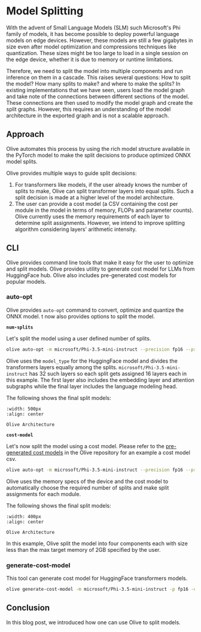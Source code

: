 # Model Splitting
With the advent of Small Language Models (SLM) such Microsoft's Phi family of models, it has become possible to deploy powerful language models on edge devices. However, these models are still a few gigabytes in size even after model optimization and compressions techniques like quantization. These sizes might be too large to load in a single session on the edge device, whether it is due to memory or runtime limitations.

Therefore, we need to split the model into multiple components and run inference on them in a cascade. This raises several questions: How to split the model? How many splits to make? and where to make the splits? In existing implementations that we have seen, users load the model graph and take note of the connections between different sections of the model. These connections are then used to modify the model graph and create the split graphs. However, this requires an understanding of the model architecture in the exported graph and is not a scalable approach.

## Approach
Olive automates this process by using the rich model structure available in the PyTorch model to make the split decisions to produce optimized ONNX model splits.

Olive provides multiple ways to guide split decisions:
1. For transformers like models, if the user already knows the number of splits to make, Olive can split transformer layers into equal splits. Such a split decision is made at a higher level of the model architecture.
2. The user can provide a cost model (a CSV containing the cost per module in the model in terms of memory, FLOPs and parameter counts).  Olive currently uses the memory requirements of each layer to determine split assignments. However, we intend to improve splitting algorithm considering layers' arithmetic intensity.

## CLI
Olive provides command line tools that make it easy for the user to optimize and split models. Olive provides utility to generate cost model for LLMs from HuggingFace hub. Olive also includes pre-generated cost models for popular models.

### auto-opt
Olive provides `auto-opt` command to convert, optimize and quantize the ONNX model. t now also provides options to split the model.

**`num-splits`**

Let's split the model using a user defined number of splits.

```bash
olive auto-opt -m microsoft/Phi-3.5-mini-instruct --precision fp16 --provider CUDAExecutionProvider --num-splits 2 -o models/phi-nsplit
```

Olive uses the `model_type` for the HuggingFace model and divides the transformers layers equally among the splits. `microsoft/Phi-3.5-mini-instruct` has 32 such layers so each split gets assigned 16 layers each in this example. The first layer also includes the embedding layer and attention subgraphs while the final layer includes the language modeling head.

The following shows the final split models:

```{figure} ../../../images/model_splitting/num_splits.png
:width: 500px
:align: center

Olive Architecture
```

**`cost-model`**

Let's now split the model using a cost model. Please refer to the [pre-generated cost models](https://github.com/microsoft/Olive/blob/main/assets/cost_models/Phi-3.5-mini.csv) in the Olive repository for an example a cost model csv.

```bash
olive auto-opt -m microsoft/Phi-3.5-mini-instruct --precision fp16 --provider CUDAExecutionProvider --memory 2GB --cost-model phi-3.5-cost.csv -o models/phi-costsplit
```

Olive uses the memory specs of the device and the cost model to automatically choose the required number of splits and make split assignments for each module.

The following shows the final split models:

```{figure} ../../../images/model_splitting/cost_model.png
:width: 400px
:align: center

Olive Architecture
```

In this example, Olive split the model into four components each with size less than the max target memory of 2GB specified by the user.

### generate-cost-model
This tool can generate cost model for HuggingFace transformers models.

```bash
olive generate-cost-model -m microsoft/Phi-3.5-mini-instruct -p fp16 -o phi-3.5-cost.csv
```

## Conclusion
In this blog post, we introduced how one can use Olive to split models.
